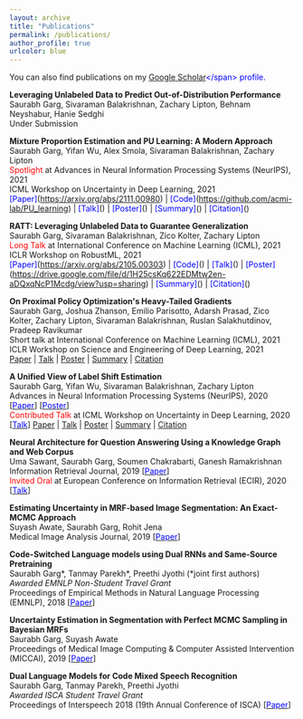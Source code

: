 ```yaml
---
layout: archive
title: "Publications"
permalink: /publications/
author_profile: true
urlcolor: blue
---
```



You can also find publications on my <span style="color:blue">[Google Scholar](https://scholar.google.com/citations?user=SAnJ1hIAAAAJ&hl=en")</span> profile. 

**Leveraging Unlabeled Data to Predict Out-of-Distribution Performance**   
Saurabh Garg, Sivaraman Balakrishnan, Zachary Lipton, Behnam Neyshabur, Hanie Sedghi  
Under Submission  

**Mixture Proportion Estimation and PU Learning: A Modern Approach**  
Saurabh Garg, Yifan Wu, Alex Smola, Sivaraman Balakrishnan, Zachary Lipton  
<span style="color:red">Spotlight</span> at Advances in Neural Information Processing Systems (NeurIPS), 2021       
ICML Workshop on Uncertainty in Deep Learning, 2021   
<span style="color:blue">[Paper]</span>(https://arxiv.org/abs/2111.00980) | <span style="color:blue">[Code]</span>(https://github.com/acmi-lab/PU_learning) | <span style="color:blue">[Talk]</span>() | <span style="color:blue">[Poster]</span>() | <span style="color:blue">[Summary]</span>() | <span style="color:blue">[Citation]</span>() 

**RATT: Leveraging Unlabeled Data to Guarantee Generalization**   
Saurabh Garg, Sivaraman Balakrishnan, Zico Kolter, Zachary Lipton   
<span style="color:red">Long Talk</span> at International Conference on Machine Learning (ICML), 2021   
ICLR Workshop on RobustML, 2021   
<span style="color:blue">[Paper]</span>(https://arxiv.org/abs/2105.00303) | <span style="color:blue">[Code]</span>() | <span style="color:blue">[Talk]</span>() | <span style="color:blue">[Poster]</span>(https://drive.google.com/file/d/1H25csKq622EDMtw2en-aDQxqNcP1Mcdg/view?usp=sharing) | <span style="color:blue">[Summary]</span>() | <span style="color:blue">[Citation]</span>() 

**On Proximal Policy Optimization's Heavy-Tailed Gradients**   
Saurabh Garg, Joshua Zhanson, Emilio Parisotto, Adarsh Prasad, Zico Kolter, Zachary Lipton, Sivaraman Balakrishnan, Ruslan Salakhutdinov, Pradeep Ravikumar    
Short talk at International Conference on Machine Learning (ICML), 2021   
ICLR Workshop on Science and Engineering of Deep Learning, 2021    
[Paper](https://arxiv.org/pdf/2102.10264.pdf) | [Talk](https://drive.google.com/file/d/1Uvcuqbcv9w2NQNSVoOdoLsDcyf2FpBc3/view?usp=sharing) | [Poster](https://drive.google.com/file/d/1U2GxKvBqEC32vY-DZxnzHT80rj8fePqr/view?usp=sharing) | [Summary]() | [Citation]() 


**A Unified View of Label Shift Estimation**   
Saurabh Garg, Yifan Wu, Sivaraman Balakrishnan, Zachary Lipton  
Advances in Neural Information Processing Systems (NeurIPS), 2020 \[[<span style="color:blue">Paper</span>](https://arxiv.org/abs/2003.07554)\] \[[<span style="color:blue">Poster</span>](https://drive.google.com/file/d/13hpynIYM69nSRqj-7CHdvEdG7amC9phy/view?usp=sharing)\]      
<span style="color:red">Contributed Talk</span> at ICML Workshop on Uncertainty in Deep Learning, 2020 \[[<span style="color:blue">Talk</span>](https://slideslive.com/38930578/a-unified-view-of-label-shift-estimation?ref=speaker-37449-latest)\]
[Paper](https://arxiv.org/abs/2003.07554) | [Talk](https://drive.google.com/file/d/1Uvcuqbcv9w2NQNSVoOdoLsDcyf2FpBc3/view?usp=sharing) | [Poster](https://drive.google.com/file/d/1U2GxKvBqEC32vY-DZxnzHT80rj8fePqr/view?usp=sharing) | [Summary]() | [Citation]()

**Neural Architecture for Question Answering Using a Knowledge Graph and Web Corpus**  
Uma Sawant, Saurabh Garg, Soumen Chakrabarti, Ganesh Ramakrishnan  
Information Retrieval Journal, 2019 \[[<span style="color:blue">Paper</span>](https://arxiv.org/abs/1706.00973)\]  
<span style="color:red">Invited Oral</span> at European Conference on Information Retrieval (ECIR), 2020 \[[<span style="color:blue">Talk</span>](https://youtu.be/cVZ3Qj8sJCk?t=24540)\]


**Estimating Uncertainty in MRF-based Image Segmentation: An Exact-MCMC Approach**  
Suyash Awate, Saurabh Garg, Rohit Jena  
Medical Image Analysis Journal, 2019 \[[<span style="color:blue">Paper</span>](https://doi.org/10.1016/j.media.2019.04.014)\]


**Code-Switched Language models using Dual RNNs and Same-Source Pretraining**  
Saurabh Garg\*, Tanmay Parekh\*, Preethi Jyothi (\*joint first authors)  
*Awarded EMNLP Non-Student Travel Grant*  
Proceedings of Empirical Methods in Natural Language Processing (EMNLP), 2018 \[[<span style="color:blue">Paper</span>](http://aclweb.org/anthology/D18-1346)\]  


**Uncertainty Estimation in Segmentation with Perfect MCMC Sampling in Bayesian MRFs**  
Saurabh Garg, Suyash Awate  
Proceedings of Medical Image Computing & Computer Assisted Intervention (MICCAI), 2019 \[[<span style="color:blue">Paper</span>](https://link.springer.com/chapter/10.1007/978-3-030-00928-1_76)\]


**Dual Language Models for Code Mixed Speech Recognition**  
Saurabh Garg, Tanmay Parekh, Preethi Jyothi   
*Awarded ISCA Student Travel Grant*  
Proceedings of Interspeech 2018 (19th Annual Conference of ISCA) \[[<span style="color:blue">Paper</span>](https://www.semanticscholar.org/paper/Dual-Language-Models-for-Code-Switched-Speech-Garg-Parekh/5c0371c3e34722f0fbdf5669c8e5361fac60bbcd)\]


